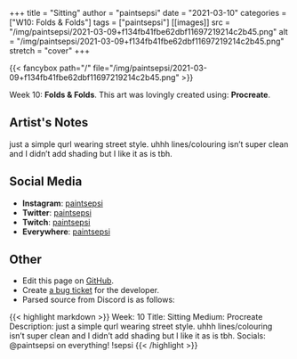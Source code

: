 +++
title =       "Sitting"
author =      "paintsepsi"
date =        "2021-03-10"
categories =  ["W10: Folds & Folds"]
tags =        ["paintsepsi"]
[[images]]
                      src = "/img/paintsepsi/2021-03-09+f134fb41fbe62dbf11697219214c2b45.png"
                      alt = "/img/paintsepsi/2021-03-09+f134fb41fbe62dbf11697219214c2b45.png"
                      stretch = "cover"
+++


{{< fancybox path="/" file="/img/paintsepsi/2021-03-09+f134fb41fbe62dbf11697219214c2b45.png" >}}


Week 10: **Folds & Folds**. This art was lovingly created using: **Procreate**.

## Artist's Notes

just a simple qurl wearing street style. uhhh lines/colouring isn’t super clean and I didn’t add shading but I like it as is tbh.

## Social Media

- **Instagram**: [paintsepsi]()
- **Twitter**: [paintsepsi]()
- **Twitch**: [paintsepsi]()
- **Everywhere**: [paintsepsi]()


## Other

- Edit this page on [GitHub](https://github.com/teaminkling/web-refresh/edit/main/blog/content/blog/paintsepsi-week-10-d23d.md).
- Create [a bug ticket](https://github.com/teaminkling/web-refresh/issues/new?assignees=&labels=bug&template=problem-report.md&title=) for the developer.
- Parsed source from Discord is as follows:

{{< highlight markdown >}}
Week: 10
Title: Sitting
Medium: Procreate
Description: just a simple qurl wearing street style. uhhh lines/colouring isn’t super clean and I didn’t add shading but I like it as is tbh. 
Socials: @paintsepsi on everything! !sepsi
{{< /highlight >}}